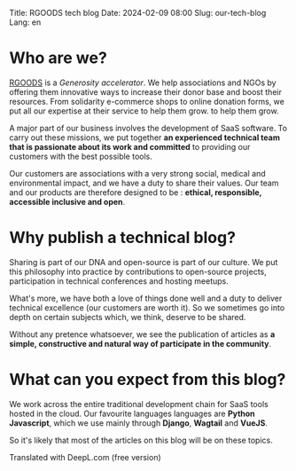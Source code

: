 Title: RGOODS tech blog
Date: 2024-02-09 08:00
Slug: our-tech-blog
Lang: en

# Who are we?

[RGOODS](https://rgoods.com) is a *Generosity accelerator*. We help associations and NGOs by offering them innovative
ways to increase their donor base and boost their resources. From solidarity e-commerce shops to online donation forms,
we put all our expertise at their service to help them grow. to help them grow.

A major part of our business involves the development of SaaS software. To carry out these missions, we put together
**an experienced technical team that is passionate about its work and committed** to providing our customers with the
best  possible tools.

Our customers are associations with a very strong social, medical and environmental impact, and we have a duty to
share their values. Our team and our products are therefore designed to be : **ethical, responsible, accessible
inclusive and open**.

# Why publish a technical blog?

Sharing is part of our DNA and open-source is part of our culture. We put this philosophy into practice by
contributions to open-source projects, participation in technical conferences and hosting meetups.

What's more, we have both a love of things done well and a duty to deliver technical excellence
(our customers are worth it). So we sometimes go into depth on certain subjects which, we think, deserve to be shared.

Without any pretence whatsoever, we see the publication of articles as **a simple, constructive and natural way of
participate in the community**.

# What can you expect from this blog?

We work across the entire traditional development chain for SaaS tools hosted in the cloud. Our favourite languages
languages are **Python** **Javascript**, which we use mainly through **Django**, **Wagtail** and **VueJS**.

So it's likely that most of the articles on this blog will be on these topics.

Translated with DeepL.com (free version)
